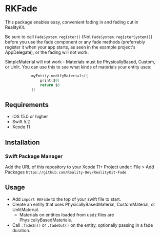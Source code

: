 # RKFade

This package enables easy, convenient fading in and fading out in RealityKit.

Be sure to call `FadeSystem.register()` (Not `FadeSystem.registerSystem()`) before you use the fade component or any fade methods (preferrably register it when your app starts, as seen in the example project's AppDelegate), or the fading will not work.

SimpleMaterial will not work - Materials must be PhysicallyBased, Custom, or Unlit.
You can use this to see what kinds of materials your entity uses:
``` swift
            myEntity.modifyMaterials({
                print($0)
                return $0
            })
```

## Requirements

- iOS 15.0 or higher
- Swift 5.2
- Xcode 11


## Installation

### Swift Package Manager

Add the URL of this repository to your Xcode 11+ Project under:
    File > Add Packages
    `https://github.com/Reality-Dev/RealityKit-Fade`

## Usage

- Add `import RKFade` to the top of your swift file to start.
- Create an entity that uses PhysicallyBasedMaterial, CustomMaterial, or UnlitMaterial.
    - Materials on entities loaded from usdz files are PhysicallyBasedMaterials.
- Call `.fadeIn()` or `.fadeOut()` on the entity, optionally passing in a fade duration.
